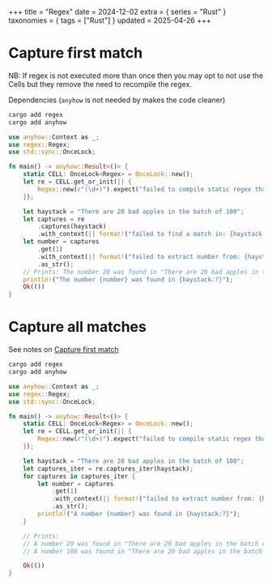 +++
title = "Regex"
date = 2024-12-02
extra = { series = "Rust" }
taxonomies = { tags = ["Rust"] }
updated = 2025-04-26
+++

# Capture first match

NB: If regex is not executed more than once then you may opt to not use the Cells but they remove the need to recompile the regex.

Dependencies (`anyhow` is not needed by makes the code cleaner)

```sh
cargo add regex
cargo add anyhow
```

```rust
use anyhow::Context as _;
use regex::Regex;
use std::sync::OnceLock;

fn main() -> anyhow::Result<()> {
    static CELL: OnceLock<Regex> = OnceLock::new();
    let re = CELL.get_or_init(|| {
        Regex::new(r"(\d+)").expect("failed to compile static regex that was known at design time")
    });

    let haystack = "There are 20 bad apples in the batch of 100";
    let captures = re
        .captures(haystack)
        .with_context(|| format!("failed to find a match in: {haystack:?}"))?;
    let number = captures
        .get(1)
        .with_context(|| format!("failed to extract number from: {haystack:?}"))?
        .as_str();
    // Prints: The number 20 was found in "There are 20 bad apples in the batch of 100"
    println!("The number {number} was found in {haystack:?}");
    Ok(())
}
```

# Capture all matches

See notes on [Capture first match](#capture-first-match)

```sh
cargo add regex
cargo add anyhow
```

```rust
use anyhow::Context as _;
use regex::Regex;
use std::sync::OnceLock;

fn main() -> anyhow::Result<()> {
    static CELL: OnceLock<Regex> = OnceLock::new();
    let re = CELL.get_or_init(|| {
        Regex::new(r"(\d+)").expect("failed to compile static regex that was known at design time")
    });

    let haystack = "There are 20 bad apples in the batch of 100";
    let captures_iter = re.captures_iter(haystack);
    for captures in captures_iter {
        let number = captures
            .get(1)
            .with_context(|| format!("failed to extract number from: {haystack:?}"))?
            .as_str();
        println!("A number {number} was found in {haystack:?}");
    }

    // Prints:
    // A number 20 was found in "There are 20 bad apples in the batch of 100"
    // A number 100 was found in "There are 20 bad apples in the batch of 100"

    Ok(())
}
```

